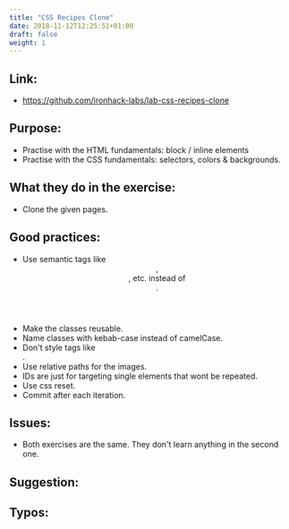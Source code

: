 ```yaml
---
title: "CSS Recipes Clone"
date: 2018-11-12T12:25:51+01:00
draft: false
weight: 1
---
```

## Link:
  - https://github.com/ironhack-labs/lab-css-recipes-clone
## Purpose:
  - Practise with the HTML fundamentals: block / inline elements
  - Practise with the CSS fundamentals: selectors, colors & backgrounds.
## What they do in the exercise:
  - Clone the given pages.
## Good practices:
  - Use semantic tags like <header>, <section>, etc. instead of <div>.
  - Make the classes reusable.
  - Name classes with kebab-case instead of camelCase.
  - Don't style tags like <div>.
  - Use relative paths for the images.
  - IDs are just for targeting single elements that wont be repeated.
  - Use css reset.
  - Commit after each iteration.



## Issues:
  - Both exercises are the same. They don't learn anything in the second one.
## Suggestion:

## Typos:
